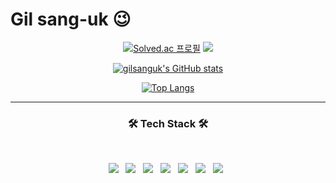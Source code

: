 # Gil sang-uk 😉

<div align="center">
   
 [![Solved.ac 프로필](http://mazassumnida.wtf/api/v2/generate_badge?boj=sona_supporter)](https://solved.ac/sona_supporter)
<img src="http://mazandi.herokuapp.com/api?handle=sona_supporter&theme=cold"/>
</div>
<div align="center">
 
 [![gilsanguk's GitHub stats](https://github-readme-stats.vercel.app/api?username=gilsanguk)](https://github.com/gilsanguk/github-readme-stats) 
</div>

<div align="center">
 
 [![Top Langs](https://github-readme-stats.vercel.app/api/top-langs/?username=gilsanguk&layout=compact)](https://github.com/gilsanguk/github-readme-stats)
</div>
  
---
<h3 align="center"><b>🛠 Tech Stack 🛠</b></h3>
</br>
<p align="center">
<img src="https://img.shields.io/badge/Python-3776AB?style=flat-square&logo=python&logoColor=white"/></a> &nbsp
<img src="https://img.shields.io/badge/c++-00599C?style=flat-square&logo=c%2B%2B&logoColor=white"/></a> &nbsp 
<img src="https://img.shields.io/badge/HTML5-E34F26?style=flat-square&logo=HTML5&logoColor=white"/></a> &nbsp
<img src="https://img.shields.io/badge/CSS3-1572B6?style=flat-square&logo=CSS3&logoColor=white"/></a> &nbsp
<img src="https://img.shields.io/badge/JavaScript-F7DF1E?style=flat-square&logo=JavaScript&logoColor=white"/></a> &nbsp
<img src="https://img.shields.io/badge/django-092E20?style=flat-square&logo=django&logoColor=white"/></a> &nbsp
<img src="https://img.shields.io/badge/Vue.js-4FC08D?style=flat-square&logo=Vue.js&logoColor=white"/></a> &nbsp </p>

